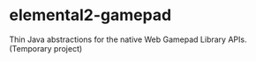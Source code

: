 # elemental2-gamepad
Thin Java abstractions for the native Web Gamepad Library APIs. (Temporary project)
